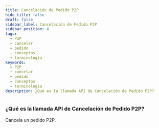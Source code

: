 ```yaml
---
title: Cancelación de Pedido P2P
hide_title: false
draft: false
sidebar_label: Cancelación de Pedido P2P
sidebar_position: 4
tags:
  - P2P
  - cancelar
  - pedido
  - conceptos
  - terminología
keywords:
  - P2P
  - cancelar
  - pedido
  - conceptos
  - terminología
description: ¿Qué es la llamada API de Cancelación de Pedido P2P?
---
```


### ¿Qué es la llamada API de Cancelación de Pedido P2P?

Cancela un pedido P2P.
